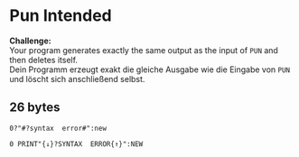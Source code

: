 # Pun Intended

**Challenge:**  
Your program generates exactly the same output as the input of `PUN` and then deletes itself.  
Dein Programm erzeugt exakt die gleiche Ausgabe wie die Eingabe von `PUN` und löscht sich anschließend selbst.

## 26 bytes

```
0?"#?syntax  error#":new
```
```basic
0 PRINT"{↓}?SYNTAX  ERROR{↑}":NEW
```
